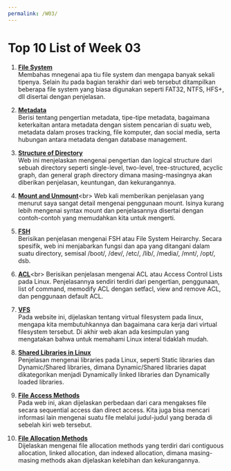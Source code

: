 ```yaml
---
permalink: /W03/
---
```

# Top 10 List of Week 03

1. [**File System**](https://www.howtogeek.com/196051/htg-explains-what-is-a-file-system-and-why-are-there-so-many-of-them/)<br>
Membahas mnegenai apa tiu file system dan mengapa banyak sekali tipenya. Selain itu pada bagian terakhir dari web tersebut ditampilkan beberapa file system yang biasa digunakan seperti FAT32, NTFS, HFS+, dll disertai dengan penjelasan.

2. [**Metadata**](https://www.lifewire.com/metadata-definition-and-examples-1019177)<br>
Berisi tentang pengertian metadata, tipe-tipe metadata, bagaimana keterkaitan antara metadata dengan sistem pencarian di suatu web, metadata dalam proses tracking, file komputer, dan social media, serta hubungan antara metadata dengan database management.

3. [**Structure of Directory**](https://www.geeksforgeeks.org/structures-of-directory-in-operating-system/)<br>
Web ini menjelaskan mengenai pengertian dan logical structure dari sebuah directory seperti single-level, two-level, tree-structured, acyclic graph, dan general graph directory dimana masing-masingnya akan diberikan penjelasan, keuntungan, dan kekurangannya. 

4. [**Mount and Unmount**](https://www.computerhope.com/unix/umount.htm#:~:text=The%20mount%20command%20mounts%20a,operations%2C%20and%20safely%20detaching%20it.)<br>
Web kali memberikan penjelasan yang menurut saya sangat detail mengenai penggunaan mount. Isinya kurang lebih mengenai syntax mount dan penjelasannya disertai dengan contoh-contoh yang memudahkan kita untuk mengerti.

5. [**FSH**](https://web.mit.edu/rhel-doc/5/RHEL-5-manual/Deployment_Guide-en-US/s1-filesystem-fhs.html)<br>
Berisikan penjelasan mengenai FSH atau File System Heirarchy. Secara spesifik, web ini menjabarkan fungsi dan apa yang ditangani dalam suatu directory, semisal /boot/, /dev/, /etc/, /lib/, /media/, /mnt/, /opt/, dsb.

6. [**ACL**](https://www.geeksforgeeks.org/access-control-listsacl-linux/#:~:text=What%20is%20ACL%20%3F,group%20to%20any%20disc%20resource.)<br>
Berisikan penjelasan mengenai ACL atau Access Control Lists pada Linux. Penjelasannya sendiri terdiri dari pengertian, penggunaan, list of command, memodify ACL dengan setfacl, view and remove ACL, dan penggunaan default ACL.

7. [**VFS**](https://opensource.com/article/19/3/virtual-filesystems-linux)<br>
Pada website ini, dijelaskan tentang virtual filesystem pada linux, mengapa kita membutuhkannya dan bagaimana cara kerja dari virtual filesystem tersebut. Di akhir web akan ada kesimpulan yang mengatakan bahwa untuk memahami Linux interal tidaklah mudah.

8. [**Shared Libraries in Linux**](https://www.tecmint.com/understanding-shared-libraries-in-linux/)<br>
Penjelasan mengenai libraries pada Linux, seperti Static libraries dan Dynamic/Shared libraries, dimana Dynamic/Shared libraries dapat dikategorikan menjadi Dynamically linked libraries dan Dynamically loaded libraries.

9. [**File Access Methods**](https://www.javatpoint.com/os-file-access-methods)<br>
Pada web ini, akan dijelaskan perbedaan dari cara mengakses file secara sequential access dan direct access. Kita juga bisa mencari informasi lain mengenai suatu file melalui judul-judul yang berada di sebelah kiri web tersebut.

10. [**File Allocation Methods**](https://www.geeksforgeeks.org/file-allocation-methods/)<br>
Dijelaskan mengenai file allocation methods yang terdiri dari contiguous allocation, linked allocation, dan indexed allocation, dimana masing-masing methods akan dijelaskan kelebihan dan kekurangannya.

